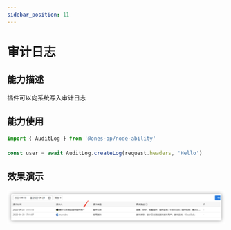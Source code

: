 ```yaml
---
sidebar_position: 11
---
```


# 审计日志

## 能力描述

插件可以向系统写入审计日志

## 能力使用

```javascript
import { AuditLog } from '@ones-op/node-ability'

const user = await AuditLog.createLog(request.headers, 'Hello')
```

## 效果演示

![image-20220427180716567](auditLog.png)
